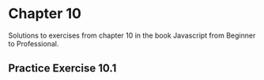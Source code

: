 # Chapter 10

Solutions to exercises from chapter 10 in the book Javascript from Beginner to Professional.

## Practice Exercise 10.1
